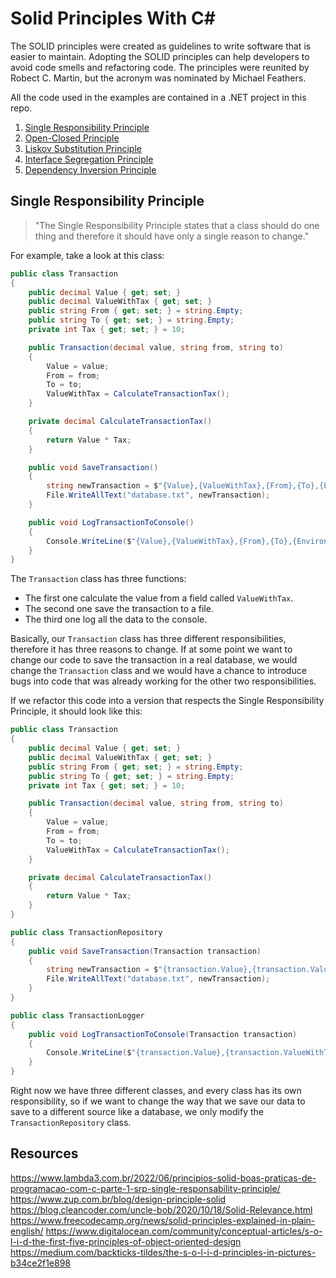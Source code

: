 # Solid Principles With C#

The SOLID principles were created as guidelines to write software that is easier to maintain. Adopting the SOLID principles can help developers to avoid code smells and refactoring code. The principles were reunited by Robect C. Martin, but the acronym was nominated by Michael Feathers.

All the code used in the examples are contained in a .NET project in this repo. 

1. [Single Responsibility Principle](#single-responsibility-principle)
2. [Open-Closed Principle](#open-closed-principle)
3. [Liskov Substitution Principle](#liskov-substitution-principle)
4. [Interface Segregation Principle](#interface-segregation-principle)
5. [Dependency Inversion Principle](#dependency-inversion-principle)

## Single Responsibility Principle

> "The Single Responsibility Principle states that a class should do one thing and therefore it should have only a single reason to change."

For example, take a look at this class: 

```csharp
public class Transaction
{
    public decimal Value { get; set; }
    public decimal ValueWithTax { get; set; }
    public string From { get; set; } = string.Empty;
    public string To { get; set; } = string.Empty;
    private int Tax { get; set; } = 10;

    public Transaction(decimal value, string from, string to)
    {
        Value = value;
        From = from;
        To = to;
        ValueWithTax = CalculateTransactionTax();
    }

    private decimal CalculateTransactionTax()
    {
        return Value * Tax;
    }

    public void SaveTransaction()
    {
        string newTransaction = $"{Value},{ValueWithTax},{From},{To},{Environment.NewLine}";
        File.WriteAllText("database.txt", newTransaction);
    }

    public void LogTransactionToConsole()
    {
        Console.WriteLine($"{Value},{ValueWithTax},{From},{To},{Environment.NewLine}");
    }
}
```

The `Transaction` class has three functions: 

- The first one calculate the value from a field called `ValueWithTax`.
- The second one save the transaction to a file.
- The third one log all the data to the console.

Basically, our `Transaction` class has three different responsibilities, therefore it has three reasons to change. If at some point we want to change our code to save the transaction in a real database, we would change the `Transaction` class and we would have a chance to introduce bugs into code that was already working for the other two responsibilities. 

If we refactor this code into a version that respects the Single Responsibility Principle, it should look like this:

```csharp
public class Transaction
{
    public decimal Value { get; set; }
    public decimal ValueWithTax { get; set; }
    public string From { get; set; } = string.Empty;
    public string To { get; set; } = string.Empty;
    private int Tax { get; set; } = 10;

    public Transaction(decimal value, string from, string to)
    {
        Value = value;
        From = from;
        To = to;
        ValueWithTax = CalculateTransactionTax();
    }

    private decimal CalculateTransactionTax()
    {
        return Value * Tax;
    }
}
```

```csharp
public class TransactionRepository
{
    public void SaveTransaction(Transaction transaction)
    {
        string newTransaction = $"{transaction.Value},{transaction.ValueWithTax},{transaction.From},{transaction.To},{Environment.NewLine}";
        File.WriteAllText("database.txt", newTransaction);
    }
}
```

```csharp
public class TransactionLogger
{
    public void LogTransactionToConsole(Transaction transaction)
    {
        Console.WriteLine($"{transaction.Value},{transaction.ValueWithTax},{transaction.From},{transaction.To},{Environment.NewLine}");
    }
}
```

Right now we have three different classes, and every class has its own responsibility, so if we want to change the way that we save our data to save to a different source like a database, we only modify the `TransactionRepository` class.

## Resources

https://www.lambda3.com.br/2022/06/principios-solid-boas-praticas-de-programacao-com-c-parte-1-srp-single-responsability-principle/
https://www.zup.com.br/blog/design-principle-solid
https://blog.cleancoder.com/uncle-bob/2020/10/18/Solid-Relevance.html
https://www.freecodecamp.org/news/solid-principles-explained-in-plain-english/
https://www.digitalocean.com/community/conceptual-articles/s-o-l-i-d-the-first-five-principles-of-object-oriented-design
https://medium.com/backticks-tildes/the-s-o-l-i-d-principles-in-pictures-b34ce2f1e898